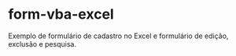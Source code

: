 # form-vba-excel
Exemplo de formulário de cadastro no Excel  e formulário de edição, exclusão e pesquisa.
